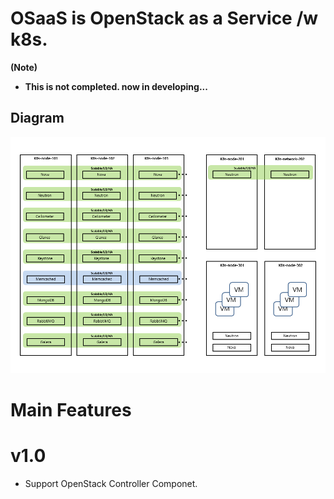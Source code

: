 # OSaaS is OpenStack as a Service /w k8s.

**(Note)**
* **This is not completed. now in developing...**

## Diagram

![Diagram](etc-files/OaaS-Introduce.png)

# Main Features

# v1.0

* Support OpenStack Controller Componet.
